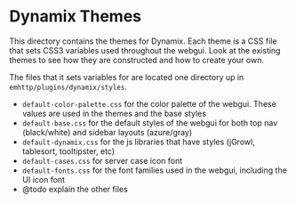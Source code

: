 # Dynamix Themes

This directory contains the themes for Dynamix.  Each theme is a CSS file that sets CSS3 variables used throughout the webgui.
Look at the existing themes to see how they are constructed and how to create your own.

The files that it sets variables for are located one directory up in `emhttp/plugins/dynamix/styles`.

* `default-color-palette.css` for the color palette of the webgui. These values are used in the themes and the base styles
* `default-base.css` for the default styles of the webgui for both top nav (black/white) and sidebar layouts (azure/gray)
* `default-dynamix.css` for the js libraries that have styles (jGrowl, tablesort, tooltipster, etc)
* `default-cases.css` for server case icon font
* `default-fonts.css` for the font families used in the webgui, including the UI icon font
* @todo explain the other files
